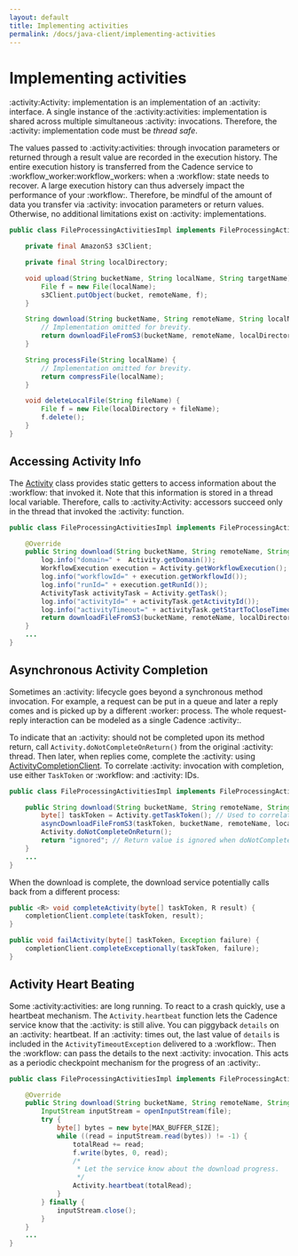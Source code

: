 ```yaml
---
layout: default
title: Implementing activities
permalink: /docs/java-client/implementing-activities
---
```


# Implementing activities

:activity:Activity: implementation is an implementation of an :activity: interface. A single instance of the :activity:activities: implementation
is shared across multiple simultaneous :activity: invocations. Therefore, the :activity: implementation code must be *thread safe*.

The values passed to :activity:activities: through invocation parameters or returned through a result value are recorded in the execution history.
The entire execution history is transferred from the Cadence service to :workflow_worker:workflow_workers: when a :workflow: state needs to recover.
A large execution history can thus adversely impact the performance of your :workflow:. Therefore, be mindful of the amount of data you transfer via :activity: invocation parameters or return values. Otherwise, no additional limitations exist on :activity: implementations.

```java
public class FileProcessingActivitiesImpl implements FileProcessingActivities {

    private final AmazonS3 s3Client;

    private final String localDirectory;

    void upload(String bucketName, String localName, String targetName) {
        File f = new File(localName);
        s3Client.putObject(bucket, remoteName, f);
    }

    String download(String bucketName, String remoteName, String localName) {
        // Implementation omitted for brevity.
        return downloadFileFromS3(bucketName, remoteName, localDirectory + localName);
    }

    String processFile(String localName) {
        // Implementation omitted for brevity.
        return compressFile(localName);
    }

    void deleteLocalFile(String fileName) {
        File f = new File(localDirectory + fileName);
        f.delete();
    }
}
```

## Accessing Activity Info

The [Activity](https://static.javadoc.io/com.uber.cadence/cadence-client/2.4.1/index.html?com/uber/cadence/activity/Activity.html)
class provides static getters to access information about the :workflow: that invoked it. Note that this information is stored in a thread local variable. Therefore, calls to :activity:Activity: accessors succeed only in the thread that invoked the :activity: function.

```java
public class FileProcessingActivitiesImpl implements FileProcessingActivities {

    @Override
    public String download(String bucketName, String remoteName, String localName) {
        log.info("domain=" +  Activity.getDomain());
        WorkflowExecution execution = Activity.getWorkflowExecution();
        log.info("workflowId=" + execution.getWorkflowId());
        log.info("runId=" + execution.getRunId());
        ActivityTask activityTask = Activity.getTask();
        log.info("activityId=" + activityTask.getActivityId());
        log.info("activityTimeout=" + activityTask.getStartToCloseTimeoutSeconds());
        return downloadFileFromS3(bucketName, remoteName, localDirectory + localName);
    }
    ...
}
```

## Asynchronous Activity Completion

Sometimes an :activity: lifecycle goes beyond a synchronous method invocation. For example, a request can be put in a queue
and later a reply comes and is picked up by a different :worker: process. The whole request-reply interaction can be modeled
as a single Cadence :activity:.

To indicate that an :activity: should not be completed upon its method return, call `Activity.doNotCompleteOnReturn()` from the
original :activity: thread. Then later, when replies come, complete the :activity: using [ActivityCompletionClient](https://static.javadoc.io/com.uber.cadence/cadence-client/2.4.1/index.html?com/uber/cadence/client/ActivityCompletionClient.html).
To correlate :activity: invocation with completion, use either `TaskToken` or :workflow: and :activity: IDs.

```java
public class FileProcessingActivitiesImpl implements FileProcessingActivities {

    public String download(String bucketName, String remoteName, String localName) {
        byte[] taskToken = Activity.getTaskToken(); // Used to correlate reply.
        asyncDownloadFileFromS3(taskToken, bucketName, remoteName, localDirectory + localName);
        Activity.doNotCompleteOnReturn();
        return "ignored"; // Return value is ignored when doNotCompleteOnReturn was called.
    }
    ...
}
```
When the download is complete, the download service potentially calls back from a different process:
```java
public <R> void completeActivity(byte[] taskToken, R result) {
    completionClient.complete(taskToken, result);
}

public void failActivity(byte[] taskToken, Exception failure) {
    completionClient.completeExceptionally(taskToken, failure);
}
```

## Activity Heart Beating

Some :activity:activities: are long running. To react to a crash quickly, use a heartbeat mechanism.
The `Activity.heartbeat` function lets the Cadence service know that the :activity: is still alive. You can piggyback
`details` on an :activity: heartbeat. If an :activity: times out, the last value of `details` is included
in the `ActivityTimeoutException` delivered to a :workflow:. Then the :workflow: can pass the details to
the next :activity: invocation. This acts as a periodic checkpoint mechanism for the progress of an :activity:.
```java
public class FileProcessingActivitiesImpl implements FileProcessingActivities {

    @Override
    public String download(String bucketName, String remoteName, String localName) {
        InputStream inputStream = openInputStream(file);
        try {
            byte[] bytes = new byte[MAX_BUFFER_SIZE];
            while ((read = inputStream.read(bytes)) != -1) {
                totalRead += read;
                f.write(bytes, 0, read);
                /*
                 * Let the service know about the download progress.
                 */
                Activity.heartbeat(totalRead);
            }
        } finally {
            inputStream.close();
        }
    }
    ...
}
```
